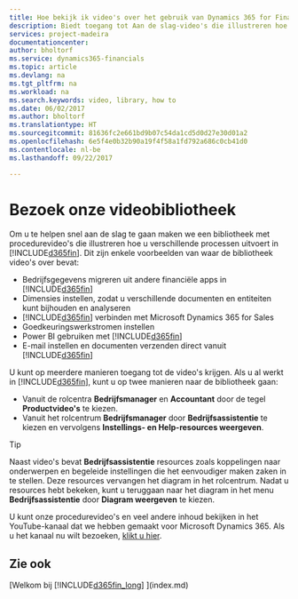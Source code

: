 ```yaml
---
title: Hoe bekijk ik video's over het gebruik van Dynamics 365 for Financials| Microsoft Docs
description: Biedt toegang tot Aan de slag-video's die illustreren hoe u veel voorkomende taken uitvoert.
services: project-madeira
documentationcenter: 
author: bholtorf
ms.service: dynamics365-financials
ms.topic: article
ms.devlang: na
ms.tgt_pltfrm: na
ms.workload: na
ms.search.keywords: video, library, how to
ms.date: 06/02/2017
ms.author: bholtorf
ms.translationtype: HT
ms.sourcegitcommit: 81636fc2e661bd9b07c54da1cd5d0d27e30d01a2
ms.openlocfilehash: 6e5f4e0b32b90a19f4f58a1fd792a686c0cb41d0
ms.contentlocale: nl-be
ms.lasthandoff: 09/22/2017

---
```

# <a name="visit-our-video-library"></a>Bezoek onze videobibliotheek
Om u te helpen snel aan de slag te gaan maken we een bibliotheek met procedurevideo's die illustreren hoe u verschillende processen uitvoert in [!INCLUDE[d365fin](includes/d365fin_md.md)]. Dit zijn enkele voorbeelden van waar de bibliotheek video's over bevat:  

* Bedrijfsgegevens migreren uit andere financiële apps in [!INCLUDE[d365fin](includes/d365fin_md.md)]  
* Dimensies instellen, zodat u verschillende documenten en entiteiten kunt bijhouden en analyseren
* [!INCLUDE[d365fin](includes/d365fin_md.md)] verbinden met Microsoft Dynamics 365 for Sales
* Goedkeuringswerkstromen instellen  
* Power BI gebruiken met [!INCLUDE[d365fin](includes/d365fin_md.md)]  
* E-mail instellen en documenten verzenden direct vanuit [!INCLUDE[d365fin](includes/d365fin_md.md)]  

U kunt op meerdere manieren toegang tot de video's krijgen. Als u al werkt in [!INCLUDE[d365fin](includes/d365fin_md.md)], kunt u op twee manieren naar de bibliotheek gaan:

* Vanuit de rolcentra **Bedrijfsmanager** en **Accountant** door de tegel **Productvideo's** te kiezen.  
* Vanuit het rolcentrum **Bedrijfsmanager** door **Bedrijfsassistentie** te kiezen en vervolgens **Instellings- en Help-resources weergeven**.  

> [!Tip]  
> Naast video's bevat **Bedrijfsassistentie** resources zoals koppelingen naar onderwerpen en begeleide instellingen die het eenvoudiger maken zaken in te stellen. Deze resources vervangen het diagram in het rolcentrum. Nadat u resources hebt bekeken, kunt u teruggaan naar het diagram in het menu **Bedrijfsassistentie** door **Diagram weergeven** te kiezen.  
  
U kunt onze procedurevideo's en veel andere inhoud bekijken in het YouTube-kanaal dat we hebben gemaakt voor Microsoft Dynamics 365. Als u het kanaal nu wilt bezoeken, [klikt u hier](https://go.microsoft.com/fwlink/?linkid=851533).

## <a name="see-also"></a>Zie ook
[Welkom bij [!INCLUDE[d365fin_long](includes/d365fin_long_md.md)] ](index.md)

